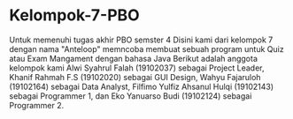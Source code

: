# Kelompok-7-PBO
Untuk memenuhi tugas akhir PBO semster 4
Disini kami dari kelompok 7 dengan nama "Anteloop" memncoba membuat sebuah program untuk Quiz atau Exam Mangament dengan bahasa Java
Berikut adalah anggota kelompok kami
Alwi Syahrul Falah (19102037) sebagai Project Leader,
Khanif Rahmah F.S (19102020) sebagai GUI Design,
Wahyu Fajaruloh (19102164) sebagai Data Analyst,
Filfimo Yulfiz Ahsanul Hulqi (19102143) sebagai Programmer 1, dan
Eko Yanuarso Budi (19102124) sebagai Programmer 2.
